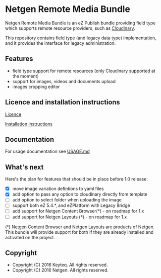 # Netgen Remote Media Bundle #

Netgen Remote Media Bundle is an eZ Publish bundle providing field type which supports remote resource providers, such as [Cloudinary](http://cloudinary.com/).

This repository contains field type (and legacy data type) implementation, and it provides the interface for legacy administration. 


## Features ##

* field type support for remote resources (only Cloudinary supported at the moment)
* support for images, videos and documents upload
* images cropping editor


## Licence and installation instructions ##

[Licence](LICENCE)

[Installation instructions](Resources/docs/INSTALL.md)


## Documentation ##

For usage documentation see [USAGE.md](Resources/docs/USAGE.md)


## What's next ## 
Here's the plan for features that should be in place before 1.0 release:
- [x] move image variation defintions to yaml files
- [x] add option to pass any option to cloudinary directly from template
- [ ] add option to select folder when uploading the image
- [ ] support both eZ 5.4.*, and eZPlatform with Legacy Bridge
- [ ] add support for Netgen Content Browser(*) - on roadmap for 1.x
- [ ] add support for Netgen Layouts (*) - on roadmap for 1.x

(*) Netgen Content Browser and Netgen Layouts are products of Netgen. This bundle will provide support for both if they are already installed and activated on the project.


## Copyright ## 

* Copyright (C) 2016 Keyteq. All rights reserved.
* Copyright (C) 2016 Netgen. All rights reserved.
